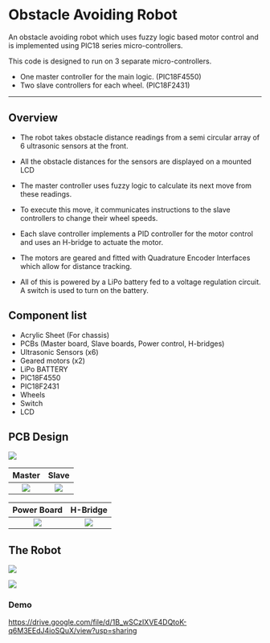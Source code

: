 # Obstacle Avoiding Robot

An obstacle avoiding robot which uses fuzzy logic based motor control and is implemented using PIC18 series micro-controllers.

This code is designed to run on 3 separate micro-controllers.
- One master controller for the main logic. (PIC18F4550)
- Two slave controllers for each wheel. (PIC18F2431)

***

## Overview

- The robot takes obstacle distance readings from a semi circular array of 6 ultrasonic sensors at the front.

- All the obstacle distances for the sensors are displayed on a mounted LCD

- The master controller uses fuzzy logic to calculate its next move from these readings.

- To execute this move, it communicates instructions to the slave controllers to change their wheel speeds.

- Each slave controller implements a PID controller for the motor control and uses an H-bridge to actuate the motor.

- The motors are geared and fitted with Quadrature Encoder Interfaces which allow for distance tracking.

- All of this is powered by a LiPo battery fed to a voltage regulation circuit. A switch is used to turn on the battery.


## Component list

- Acrylic Sheet (For chassis)
- PCBs (Master board, Slave boards, Power control, H-bridges)
- Ultrasonic Sensors (x6)
- Geared motors (x2)
- LiPo BATTERY
- PIC18F4550
- PIC18F2431
- Wheels
- Switch
- LCD

## PCB Design

![](https://i.imgur.com/3kPLMld.jpg)

Master             |            Slave
:-------------------------:|:-------------------------:
![](https://i.imgur.com/Nf30w2t.jpg)  |  ![](https://i.imgur.com/AUDoV4S.jpg)

Power Board             |            H-Bridge
:-------------------------:|:-------------------------:
![](https://i.imgur.com/WxHnqP2.jpg)  |  ![](https://i.imgur.com/Qc3Aui1.jpg)


## The Robot

![](https://i.imgur.com/foDMsC8.jpg)

![](https://i.imgur.com/WlZThRP.jpg)

### Demo

https://drive.google.com/file/d/1B_wSCzIXVE4DQtoK-q6M3EEdJ4ioSQuX/view?usp=sharing
